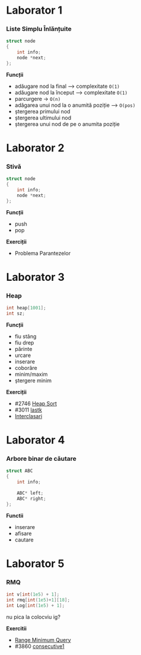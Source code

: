 

# Laborator 1

### Liste Simplu Înlănțuite

```c++
struct node
{
	int info;
	node *next;
};
```

**Funcții**
- adăugare nod la final --> complexitate `O(1)`
- adăugare nod la început --> complexitate `O(1)`
- parcurgere -> `O(n)`
- adăgarea unui nod la o anumită poziție --> `O(pos)`
- ștergerea primului nod
- ștergerea ultimului nod
- ștergerea unui nod de pe o anumita poziție

# Laborator 2
### Stivă
```c++
struct node
{
	int info;
	node *next;
};
```
**Funcții**
- push
- pop

**Exerciții**
- Problema Parantezelor


# Laborator 3
### Heap

```c++
int heap[1001];
int sz;
```

**Funcții**
- fiu stâng
- fiu drep
- părinte
- urcare
- inserare
- coborâre
- minim/maxim
- ștergere minim

**Exerciții**
- #2746 [Heap Sort](https://www.pbinfo.ro/probleme/2746/heap-sort)
- #3011 [lastk](https://www.pbinfo.ro/probleme/3011/lastk)
- [Interclasari](https://www.infoarena.ro/monitor?user=fernandodonea)

# Laborator 4

### Arbore binar de căutare

```c++
struct ABC
{
	int info;
	
	ABC* left;
	ABC* right;
};
```
**Functii**
- inserare
- afisare 
- cautare
# Laborator 5

### RMQ
```c++
int v[int(1e5) + 1]; 
int rmq[int(1e5)+1][18]; 
int Log[int(1e5) + 1];
```
nu pica la colocviu ig?

**Exercitii**
- [Range Minimum Query](https://infoarena.ro/problema/rmq)
- #3860 [consecutive1](https://www.pbinfo.ro/probleme/3860/consecutive1)




